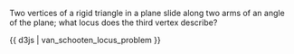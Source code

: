 Two vertices of a rigid triangle in a plane slide along two arms of an angle of the plane; what locus does the third vertex describe?

{{ d3js | van_schooten_locus_problem }}